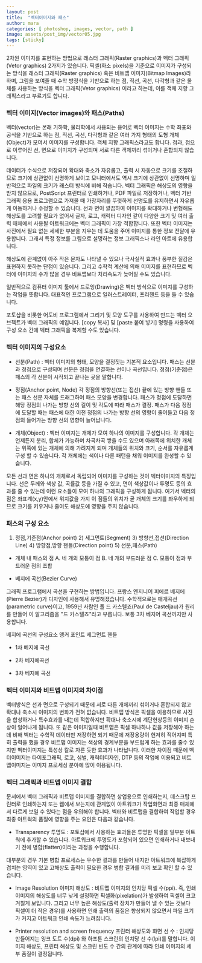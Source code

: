 ```yaml
---
layout: post
title:  "벡터이미지와 패스"
author: mara
categories: [ photoshop, images, vector, path ]
image: assets/post_img/vector05.jpg
tags: [sticky]
---
```

2차원 이미지를 표현하는 방법으로 래스터 그래픽(Raster graphics)과 벡터 그래픽(Vetor graphics) 2가지가 있습니다. 픽셀(화소 pixels)을 기준으로 이미지가 구성되는 방식을 래스터 그래픽(Raster graphics) 혹은 비트맵 이미지(Bitmap Images)라 하며, 그림을 보여줄 때 수학 방정식을 기반으로 하는 점, 직선, 곡선, 다각형과 같은 물체를 사용하는 방식을 벡터 그래픽(Vetor graphics) 이라고 하는데, 이를 객체 지향 그래픽스라고 부르기도 합니다.

### 벡터 이미지(Vector images)와 패스(Paths)
벡터(vector)는 본래 기하학, 물리학에서 사용되는 용어로 벡터 이미지는 수학 좌표와 공식을 기반으로 하는 점, 직선, 곡선, 다각형과 같은 여러 가지 형태의 도형 개체(Object)가 모여서 이미지를 구성합니다. 객체 지향 그래픽스라고도 합니다. 점과, 점으로 이루어진 선, 면으로 이미지가 구성되며 서로 다른 객체끼리 섞이거나 혼합되지 않습니다.  

데이터가 수식으로 저장되어 확대와 축소가 자유롭고, 출력 시 자동으로 크기를 조절하므로 크기에 상관없이 선명하게 보이고 모니터에서도 역시 크기에 상관없이 선명하며 일반적으로 파일의 크기가 래스터 방식에 비해 작습니다. 벡터 그래픽은 해상도의 영향을 받지 않으므로, PostScript 프린터로 인쇄하거나, PDF 파일로 저장하거나, 벡터 기반 그래픽 응용 프로그램으로 가져올 때 가장자리를 뚜렷하게 선명도를 유지하면서 자유롭게 이동하거나 수정할 수 있습니다.
선과 면이 깔끔하여 이미지를 확대하거나 변형해도 해상도를 고려할 필요가 없어서 글자, 로고, 캐릭터 디자인 같이 다양한 크기 및 여러 출력 매체에서 사용될 아트워크에는 벡터 그래픽이 가장 적합합니다. 또한 벡터 이미지는 사진에서 필요 없는 세세한 부분을 지우는 데 도움을 주어 이미지를 통한 정보 전달에 유용합니다. 그래서 특정 정보를 그림으로 설명하는 정보 그래픽스나 라인 아트에 유용합니다.

해상도에 관계없이 아주 작은 문자도 나타낼 수 있으나 극사실적 효과나 풍부한 질감은 표현하지 못하는 단점이 있습니다. 그리고 수학적 계산에 의해 이미지를 표현하므로 벡터에 이미지의 수가 많을 경우 비트맵보다 처리속도가 늦어질 수도 있습니다.

일반적으로 컴퓨터 이미지 툴에서 드로잉(Drawing)은 벡터 방식으로 이미지를 구성하는 작업을 뜻합니다. 대표적인 프로그램으로 일러스트레이터, 프리핸드 등을 들 수 있습니다.

포토샵을 비롯한 어도비 프로그램에서 그리기 및 모양 도구를 사용하여 만드는 벡터 오브젝트가 벡터 그래픽의 예입니다. [copy 복사] 및 [paste 붙여 넣기] 명령을 사용하여  구성 요소 간에 벡터 그래픽을 복제할 수도 있습니다.


### 벡터 이미지의 구성요소
+ 선분(Path) : 벡터 이미지의 형태, 모양을 결정짓는 기본적 요소입니다. 패스는 선분과 정점으로 구성되며 선분은 정점을 연결하는 선이나 곡선입니다. 정점(기준점)은 패스의 각 선분이 시작되고 끝나는 곳을 말합니다.

+ 정점(Anchor point, Node) 각 정점의 방향선(또는 접선) 끝에 있는 방향 핸들 또는 패스 선분 자체를 드래그하여 패스 모양을 변경합니다. 패스가 정점에 도달하면 해당 정점의 나가는 방향 선의 길이 및 각도에 따라 패스가 결정. 패스가 다음 정점에 도달할 때는 패스에 대한 이전 정점의 나가는 방향 선의 영향이 줄어들고 다음 정점의 들어가는 방향 선의 영향이 늘어납니다.

+ 개체(Object) : 벡터 이미지는 개체가 모여 하나의 이미지를 구성합니다.
각 개체는 언제든지 분리, 합체가 가능하며 차곡차곡 쌓을 수도 있으며 아래쪽에 위치한 개체는 위쪽에 있는 개체에 의해 가려지게 되며 개체들의 위치와 크기, 순서를 자유롭게 구성 할 수 있습니다. 각 개체에는 색이나 다른 패턴을 채워 이미지를 완성할 수 있습니다.

모든 선과 면은 하나의 개체로서 독립되어 이미지를 구성하는 것이 벡터이미지의 특징입니다. 선은 두께와 색상 값, 곡률값 등을 가질 수 있고, 면이 색상값이나 투명도 등의 효과를 줄 수 있는데 이런 요소들이 모여 하나의 그래픽을 구성하게 됩니다.
여기서 벡터의 점은 좌표계(x,y)안에서 위치값을 가지 이 점들의 위치가 곧 개체의 크기를 좌우하게 되므로 크기를 키우거나 줄여도 해상도에 영향을 주지 않습니다.


### 패스의 구성 요소
1) 정점,기준점(Anchor point) 2) 세그먼트(Segment) 3) 방향선,접선(Direction Line) 4) 방향점,방향 핸들(Direction point) 5) 선분,패스(Path)


+ 개체 내 패스의 점
A. 네 개의 모퉁이 점 B. 네 개의 부드러운 점 C. 모퉁이 점과 부드러운 점의 조합

+ 베지에 곡선(Bezier Curve)

그래픽 프로그램에서 곡선을 구현하는 방법입니다. 프랑스 엔지니어 피에르 베지에(Pierre Bezier)가 디자인에 사용해서 유명해졌습니다. 수학적으로는  매개곡선(parametric curve)이고, 1959년 사람인 폴 드 카스텔죠(Paul de Casteljau)가 원리를 만들어 이 알고리즘을 "드 카스텔죠"라고 부릅니다. 보통 3차 베지어 곡선까지만 사용합니다.

베지에 곡선의 구성요소
앵커 포인트 세그먼트 핸들

+ 1차 베지에 곡선

+ 2차 베지에곡선

+ 3차 베지에 곡선

### 벡터 이미지와 비트맵 이미지의 차이점
벡터방식은 선과 면으로 구성되기 때문에 서로 다른 개체끼리 섞이거나 혼합되지 않고 확대나 축소시 이미지의 변화가 전혀 없습니다. 비트맵 방식은 픽셀을 이용하므로 사진을 합성하거나 특수효과를 내는데 적합하지만 확대나 축소시에 계단현상등의 이미지 손상이 일어나게 됩니다. 또 같은 이미지일때 비트맵은 픽셀 하나하나 값을 저장해야 하는데 비해 벡터는 수학적 데이터만 저장하면 되기 때문에 저장용량이 현저히 적어지며 특히 출력을 했을 경우 비트맵 이미지는 색상의 경계부분을 부드럽게 하는 효과를 줄수 있지만 벡터이미지는 특성상 칼로 자른 듯한 효과가 나타납니다.
이러한 차이점 때문에 벡터이미지는 타이포그래픽, 로고, 심벌, 캐릭터디자인, DTP 등의 작업에 이용되고 비트맵이미지는 이미지 프로세싱 분야에 많이 이용됩니다.

### 벡터 그래픽과 비트맵 이미지 결합
문서에서 벡터 그래픽과 비트맵 이미지를 결합하면 상업용으로 인쇄하는지, 데스크탑 프린터로 인쇄하는지 또는 웹에서 보는지에 관계없이 아트워크가 작업화면과 최종 매체에서 다르게 보일 수 있다는 점을 유의해야 합니다.
벡터와 비트맵을 결합하여 작업할 경우 최종 아트웍의 품질에 영향을 주는 요인은 다음과 같습니다.

+ Transparency 투명도 : 포토샵에서 사용하는 효과들은  투명한 픽셀을 일부분 아트웍에 추가할 수 있습니다. 아트워크에 투명도가 포함되어 있으면 인쇄하거나 내보내기 전에 병합(flatten)이라는 과정을 수행합니다.

대부분의 경우 기본 병합 프로세스는 우수한 결과를 만들어 내지만 아트워크에 복잡하게 겹치는 영역이 있고 고해상도 출력이 필요한 경우 병합 결과를 미리 보고 확인 할 수 있습니다.

+ Image Resolution 이미지 해상도 :  비트맵 이미지의 인치당 픽셀 수(ppi). 즉, 인쇄 이미지의 해상도를 너무 낮게 설정하면 픽셀화(pixelation)가 발생하여 픽셀이 크고 거칠게 보입니다. 그리고 너무 높은 해상도(출력 장치가 만들어 낼 수 있는 것보다 픽셀이 더 작은 경우)를 사용하면 인쇄 출력의 품질은 향상되지 않으면서 파일 크기가 커지고 아트워크 인쇄 속도가 느려집니다.

+ Printer resolution and screen frequency 프린터 해상도와 화면 선 수 : 인치당 만들어지는 잉크 도트 수(dpi) 와 하프톤 스크린의 인치당 선 수(lpi)를 말합니다. 이미지 해상도, 프린터 해상도 및 스크린 빈도 수 간의 관계에 따라 인쇄 이미지의 세부 품질이 결정됩니다.
